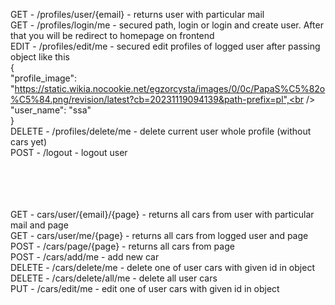 GET - /profiles/user/{email} - returns user with particular mail <br />
GET - /profiles/login/me - secured path, login or login and create user. After that you will be redirect to homepage on frontend <br />
EDIT - /profiles/edit/me - secured edit profiles of logged user after passing object like this<br />
    {<br />
	    "profile_image": "https://static.wikia.nocookie.net/egzorcysta/images/0/0c/PapaS%C5%82o%C5%84.png/revision/latest?cb=20231119094139&path-prefix=pl",<br />
	    "user_name": "ssa"<br />
    }<br />
DELETE - /profiles/delete/me - delete current user whole profile (without cars yet) <br />
POST - /logout - logout user <br />
<br /><br /><br /><br />



GET - cars/user/{email}/{page} - returns all cars from user with particular mail and page <br />
GET - cars/user/me/{page} - returns all cars from logged user and page <br />
POST - /cars/page/{page} - returns all cars from page <br />
POST - /cars/add/me - add new car <br />
DELETE - /cars/delete/me - delete one of user cars with given id in object<br />
DELETE - /cars/delete/all/me - delete all user cars <br />
PUT - /cars/edit/me - edit one of user cars with given id in object<br />


